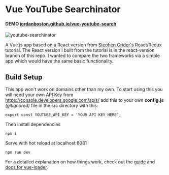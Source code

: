 # Vue YouTube Searchinator

#### DEMO [jordanboston.github.io/vue-youtube-search](https://jordanboston.github.io/vue-youtube-search/)

![youtube-searchinator](https://user-images.githubusercontent.com/1487071/35446254-fbe9d950-0268-11e8-9da3-56ab5d6c47c4.png)

A Vue.js app based on a React version from [Stephen Grider's](https://github.com/StephenGrider) React/Redux tutorial.  The React version I built from the tutorial is in the react-version branch of this repo.  I wanted to compare the two frameworks via a simple app which would have the same basic functionality.

## Build Setup

This app won't work on domains other than my own.
To start using this you will need your own API Key from https://console.developers.google.com/apis/
add this to your own **config.js** _(gitignored)_ file in the src directory with this:

    export const YOUTUBE_API_KEY = 'YOUR API KEY HERE';

Then install dependencies

    npm i

Serve with hot reload at localhost:8081

    npm run dev

For a detailed explanation on how things work, check out the [guide](http://vuejs-templates.github.io/webpack/) and [docs for vue-loader](http://vuejs.github.io/vue-loader).